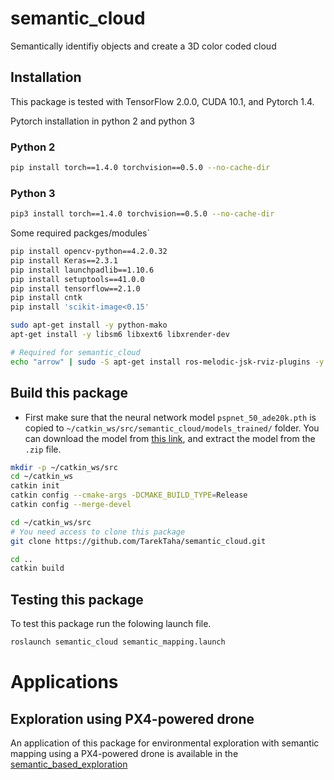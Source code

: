 # semantic_cloud
Semantically identifiy objects and create a 3D color coded cloud

## Installation
This package is tested with TensorFlow 2.0.0, CUDA 10.1, and Pytorch 1.4.  

Pytorch installation in python 2 and python 3 
### Python 2
```sh
pip install torch==1.4.0 torchvision==0.5.0 --no-cache-dir
```
### Python 3
```sh
pip3 install torch==1.4.0 torchvision==0.5.0 --no-cache-dir
```

Some required packges/modules`
```sh
pip install opencv-python==4.2.0.32
pip install Keras==2.3.1
pip install launchpadlib==1.10.6
pip install setuptools==41.0.0
pip install tensorflow==2.1.0
pip install cntk
pip install 'scikit-image<0.15'

sudo apt-get install -y python-mako
apt-get install -y libsm6 libxext6 libxrender-dev

# Required for semantic_cloud
echo "arrow" | sudo -S apt-get install ros-melodic-jsk-rviz-plugins -y
```


## Build this package
* First make sure that the neural network model `pspnet_50_ade20k.pth` is copied to `~/catkin_ws/src/semantic_cloud/models_trained/` folder. You can download the model from [this link](https://drive.google.com/drive/folders/1yS92J8LU2PChqqeGUxb0km3lA0yBF7tg?usp=sharing), and extract the model from the `.zip` file.

```sh
mkdir -p ~/catkin_ws/src
cd ~/catkin_ws
catkin init
catkin config --cmake-args -DCMAKE_BUILD_TYPE=Release
catkin config --merge-devel

cd ~/catkin_ws/src
# You need access to clone this package
git clone https://github.com/TarekTaha/semantic_cloud.git

cd ..
catkin build
```

## Testing this package
To test this package run the folowing launch file. 

```sh
roslaunch semantic_cloud semantic_mapping.launch
```

# Applications
## Exploration using PX4-powered drone
An application of this package for environmental exploration with semantic mapping using a PX4-powered drone is available in the [semantic_based_exploration](https://github.com/kucars/semantic_based_exploration)
